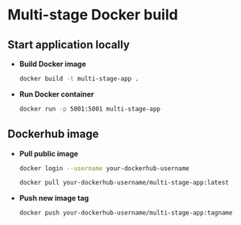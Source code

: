 # Multi-stage Docker build

## Start application locally

- **Build Docker image**

  ```bash
  docker build -t multi-stage-app .
  ```
- **Run Docker container**

  ```bash
  docker run -p 5001:5001 multi-stage-app
  ```
## Dockerhub image

- **Pull public image**

  ```bash
  docker login --username your-dockerhub-username
  ```
  ```bash
  docker pull your-dockerhub-username/multi-stage-app:latest
  ```
- **Push new image tag**

  ```bash
  docker push your-dockerhub-username/multi-stage-app:tagname
  ```